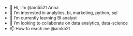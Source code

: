 - 👋 Hi, I’m @am5521 Anna
- 👀 I’m interested in analytics, bi, marketing, python, sql 
- 🌱 I’m currently learning BI analyst
- 💞️ I’m looking to collaborate on data analytics, data-science
- 📫 How to reach me @am5521
<!---
am5521/am5521 is a ✨ special ✨ repository because its `README.md` (this file) appears on your GitHub profile.
You can click the Preview link to take a look at your changes.
--->
